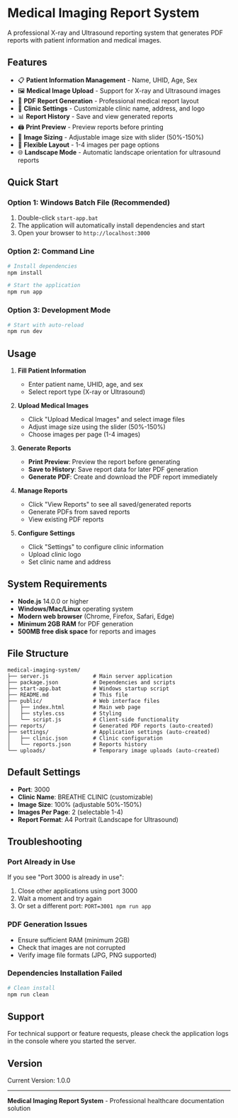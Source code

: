# Medical Imaging Report System

A professional X-ray and Ultrasound reporting system that generates PDF reports with patient information and medical images.

## Features

- 📋 **Patient Information Management** - Name, UHID, Age, Sex
- 🖼️ **Medical Image Upload** - Support for X-ray and Ultrasound images
- 📄 **PDF Report Generation** - Professional medical report layout
- 🔧 **Clinic Settings** - Customizable clinic name, address, and logo
- 📊 **Report History** - Save and view generated reports
- 🖨️ **Print Preview** - Preview reports before printing
- 📐 **Image Sizing** - Adjustable image size with slider (50%-150%)
- 📑 **Flexible Layout** - 1-4 images per page options
- 🌐 **Landscape Mode** - Automatic landscape orientation for ultrasound reports

## Quick Start

### Option 1: Windows Batch File (Recommended)
1. Double-click `start-app.bat`
2. The application will automatically install dependencies and start
3. Open your browser to `http://localhost:3000`

### Option 2: Command Line
```bash
# Install dependencies
npm install

# Start the application
npm run app
```

### Option 3: Development Mode
```bash
# Start with auto-reload
npm run dev
```

## Usage

1. **Fill Patient Information**
   - Enter patient name, UHID, age, and sex
   - Select report type (X-ray or Ultrasound)

2. **Upload Medical Images**
   - Click "Upload Medical Images" and select image files
   - Adjust image size using the slider (50%-150%)
   - Choose images per page (1-4 images)

3. **Generate Reports**
   - **Print Preview**: Preview the report before generating
   - **Save to History**: Save report data for later PDF generation
   - **Generate PDF**: Create and download the PDF report immediately

4. **Manage Reports**
   - Click "View Reports" to see all saved/generated reports
   - Generate PDFs from saved reports
   - View existing PDF reports

5. **Configure Settings**
   - Click "Settings" to configure clinic information
   - Upload clinic logo
   - Set clinic name and address

## System Requirements

- **Node.js** 14.0.0 or higher
- **Windows/Mac/Linux** operating system
- **Modern web browser** (Chrome, Firefox, Safari, Edge)
- **Minimum 2GB RAM** for PDF generation
- **500MB free disk space** for reports and images

## File Structure

```
medical-imaging-system/
├── server.js              # Main server application
├── package.json           # Dependencies and scripts
├── start-app.bat          # Windows startup script
├── README.md              # This file
├── public/                # Web interface files
│   ├── index.html         # Main web page
│   ├── styles.css         # Styling
│   └── script.js          # Client-side functionality
├── reports/               # Generated PDF reports (auto-created)
├── settings/              # Application settings (auto-created)
│   ├── clinic.json        # Clinic configuration
│   └── reports.json       # Reports history
└── uploads/               # Temporary image uploads (auto-created)
```

## Default Settings

- **Port**: 3000
- **Clinic Name**: BREATHE CLINIC (customizable)
- **Image Size**: 100% (adjustable 50%-150%)
- **Images Per Page**: 2 (selectable 1-4)
- **Report Format**: A4 Portrait (Landscape for Ultrasound)

## Troubleshooting

### Port Already in Use
If you see "Port 3000 is already in use":
1. Close other applications using port 3000
2. Wait a moment and try again
3. Or set a different port: `PORT=3001 npm run app`

### PDF Generation Issues
- Ensure sufficient RAM (minimum 2GB)
- Check that images are not corrupted
- Verify image file formats (JPG, PNG supported)

### Dependencies Installation Failed
```bash
# Clean install
npm run clean
```

## Support

For technical support or feature requests, please check the application logs in the console where you started the server.

## Version

Current Version: 1.0.0

---

**Medical Imaging Report System** - Professional healthcare documentation solution